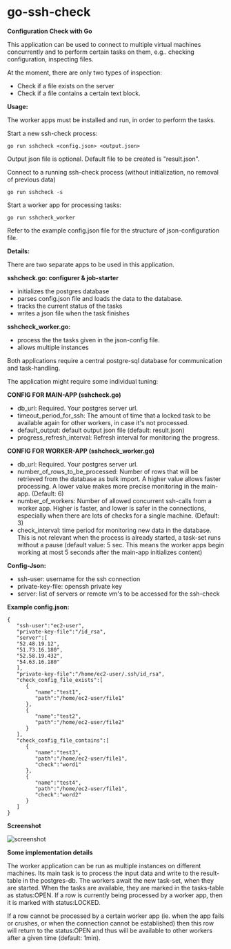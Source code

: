 
# go-ssh-check
**Configuration Check with Go**

This application can be used to connect to multiple virtual machines concurrently and to perform certain tasks on them, e.g.. checking configuration, inspecting files.

At the moment, there are only two types of inspection:
- Check if a file exists on the server
- Check if a file contains a certain text block.

**Usage:**

The worker apps must be installed and run, in order to perform the tasks.

Start a new ssh-check process:

```go run sshcheck <config.json> <output.json>```

Output json file is optional. Default file to be created is "result.json".  

Connect to a running ssh-check process (without initialization, no removal of previous data) 

```go run sshcheck -s```

Start a worker app for processing tasks: 

```go run sshcheck_worker```

Refer to the example config.json file for the structure of json-configuration file.

**Details:**

There are two separate apps to be used in this application.

**sshcheck.go: configurer & job-starter**
- initializes the postgres database
- parses config.json file and loads the data to the database.
- tracks the current status of the tasks
- writes a json file when the task finishes

**sshcheck_worker.go:**
- process the the tasks given in the json-config file.
- allows multiple instances

Both applications require a central postgre-sql database for communication and task-handling.

The application might require some individual tuning:

**CONFIG FOR MAIN-APP (sshcheck.go)**
- db_url: Required. Your postgres server url.
- timeout_period_for_ssh: The amount of time that a locked task to be available again for other workers, in case it's not processed.  
- default_output: default output json file (default: result.json)
- progress_refresh_interval: Refresh interval for monitoring the progress.

**CONFIG FOR WORKER-APP (sshcheck_worker.go)**
- db_url: Required. Your postgres server url.
- number_of_rows_to_be_processed: Number of rows that will be retrieved from the database as bulk import. A higher value allows faster processing. A lower value makes more precise monitoring in the main-app. (Default: 6)
- number_of_workers: Number of allowed concurrent ssh-calls from a worker app. Higher is faster, and lower is safer in the connections, especially when there are lots of checks for a single machine. (Default: 3)
- check_interval: time period for monitoring new data in the database. This is not relevant when the process is already started, a task-set runs without a pause (default value: 5 sec. This means the worker apps begin working at most 5 seconds after the main-app initializes content)

**Config-Json:**
- ssh-user: username for the ssh connection
- private-key-file: openssh private key
- server: list of servers or remote vm's to be accessed for the ssh-check

**Example config.json:**
```
{
   "ssh-user":"ec2-user",
   "private-key-file":"/id_rsa",
   "server":[
   "52.48.19.12",
   "51.73.16.180",
   "52.58.19.432",
   "54.63.16.180"
   ],
   "private-key-file":"/home/ec2-user/.ssh/id_rsa",
   "check_config_file_exists":[
      {
         "name":"test1",
         "path":"/home/ec2-user/file1"
      },
      {
         "name":"test2",
         "path":"/home/ec2-user/file2"
      }
   ],
   "check_config_file_contains":[
      {
         "name":"test3",
         "path":"/home/ec2-user/file1",
         "check":"word1"
      },
      {
         "name":"test4",
         "path":"/home/ec2-user/file1",
         "check":"word2"
      }
   ]
}
```

**Screenshot**

![screenshot](https://raw.githubusercontent.com/mdireskeneli/go-ssh-check/master/screenshot.png)

**Some implementation details**

The worker application can be run as multiple instances on different machines. Its main task is to process the input data and write to the result-table in the postgres-db. The workers await the new task-set, when they are started.
When the tasks are available, they are marked in the tasks-table as status:OPEN.
If a row is currently being processed by a worker app, then it is marked with status:LOCKED.

If a row cannot be processed by a certain worker app (ie. when the app fails or crushes, or when the connection cannot be established) then this row will return to the status:OPEN and thus will be available to other workers after a given time (default: 1min).
